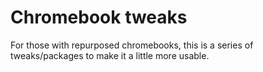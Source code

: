 # Chromebook tweaks

For those with repurposed chromebooks, this is a series of tweaks/packages to make it a little more usable. 
